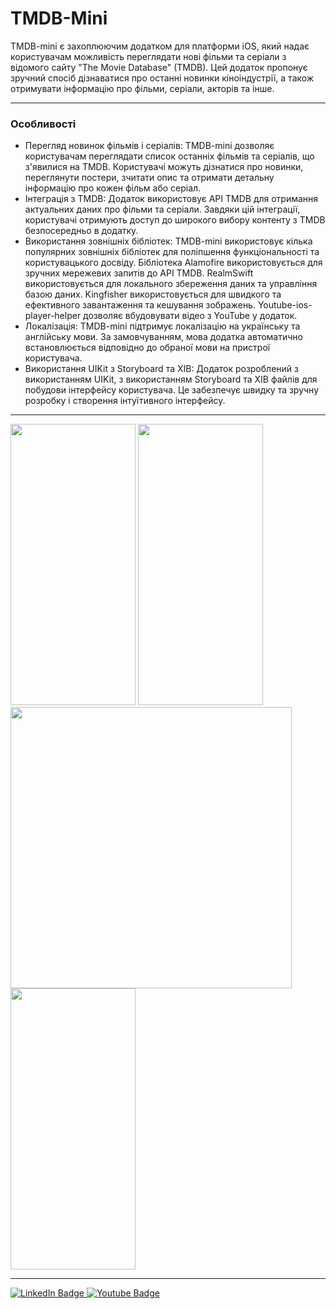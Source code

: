 # TMDB-Mini


TMDB-mini є захоплюючим додатком для платформи iOS, який надає користувачам можливість переглядати нові фільми та серіали з відомого сайту "The Movie Database" (TMDB). Цей додаток пропонує зручний спосіб дізнаватися про останні новинки кіноіндустрії, а також отримувати інформацію про фільми, серіали, акторів та інше.
___
### Особливості
+ Перегляд новинок фільмів і серіалів: TMDB-mini дозволяє користувачам переглядати список останніх фільмів та серіалів, що з'явилися на TMDB. Користувачі можуть дізнатися про новинки, переглянути постери, зчитати опис та отримати детальну інформацію про кожен фільм або серіал.
+ Інтеграція з TMDB: Додаток використовує API TMDB для отримання актуальних даних про фільми та серіали. Завдяки цій інтеграції, користувачі отримують доступ до широкого вибору контенту з TMDB безпосередньо в додатку.
+ Використання зовнішніх бібліотек: TMDB-mini використовує кілька популярних зовнішніх бібліотек для поліпшення функціональності та користувацького досвіду. Бібліотека Alamofire використовується для зручних мережевих запитів до API TMDB. RealmSwift використовується для локального збереження даних та управління базою даних. Kingfisher використовується для швидкого та ефективного завантаження та кешування зображень. Youtube-ios-player-helper дозволяє вбудовувати відео з YouTube у додаток.
+ Локалізація: TMDB-mini підтримує локалізацію на українську та англійську мови. За замовчуванням, мова додатка автоматично встановлюється відповідно до обраної мови на пристрої користувача.
+ Використання UIKit з Storyboard та XIB: Додаток розроблений з використанням UIKit, з використанням Storyboard та XIB файлів для побудови інтерфейсу користувача. Це забезпечує швидку та зручну розробку і створення інтуїтивного інтерфейсу.
___

<img src="https://github.com/ItsMeIns/TMDB/assets/106601710/3e93cdbd-a2e4-48a8-819f-4a7c8ccb6606" width="200" height="450">
<img src="https://github.com/ItsMeIns/TMDB/assets/106601710/3689c58d-88e8-4586-bde3-728803067445" width="200" height="450">
<img src="https://github.com/ItsMeIns/TMDB/assets/106601710/f42585a7-e7c0-4ecd-8b0b-76f4593fc7ba width="200" height="450">
<img src="https://github.com/ItsMeIns/TMDB/assets/106601710/da2fdba0-4ae0-44c7-bd29-e08437a33b1e" width="200" height="450">

___

<div id="badges">
  <a href="https://www.linkedin.com/in/itsmeins/">
    <img src="https://img.shields.io/badge/LinkedIn-blue?style=for-the-badge&logo=linkedin&logoColor=white" alt="LinkedIn Badge"/>
  </a>
  <a href="https://t.me/ItsMeIns">
    <img src="https://img.shields.io/badge/Telegram-blue?style=for-the-badge&logo=telegrame&logoColor=white" alt="Youtube Badge"/>
  </a>
</div>

